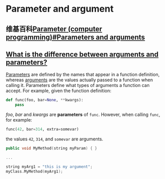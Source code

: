 # Parameter and argument

## 维基百科[Parameter (computer programming)#Parameters and arguments](https://en.wikipedia.org/wiki/Parameter_(computer_programming)#Parameters_and_arguments)



## [What is the difference between arguments and parameters?](https://docs.python.org/3/faq/programming.html#id15)

[Parameters](https://docs.python.org/3/glossary.html#term-parameter) are defined by the names that appear in a function definition, whereas [arguments](https://docs.python.org/3/glossary.html#term-argument) are the values actually passed to a function when calling it. Parameters define what types of arguments a function can accept. For example, given the function definition:

```python
def func(foo, bar=None, **kwargs):
    pass
```

*foo*, *bar* and *kwargs* are **parameters** of `func`. However, when calling `func`, for example:

```python
func(42, bar=314, extra=somevar)
```

the values `42`, `314`, and `somevar` are arguments.

```c++
public void MyMethod(string myParam) { }

...

string myArg1 = "this is my argument";
myClass.MyMethod(myArg1);
```